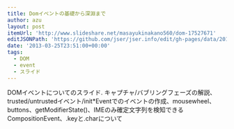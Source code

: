 ```yaml
---
title: Domイベントの基礎から深淵まで
author: azu
layout: post
itemUrl: 'http://www.slideshare.net/masayukinakano560/dom-17527671'
editJSONPath: 'https://github.com/jser/jser.info/edit/gh-pages/data/2013/03/index.json'
date: '2013-03-25T23:51:00+00:00'
tags:
  - DOM
  - event
  - スライド
---
```

DOMイベントについてのスライド.
キャプチャ/バブリングフェーズの解説、trusted/untrustedイベント/init*Eventでのイベントの作成、mousewheel、buttons、getModifierState()、IMEのみ確定文字列を検知できるCompositionEvent、.keyと.charについて
